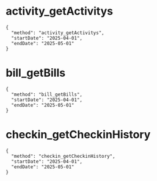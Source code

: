 
# activity_getActivitys

```
{
  "method": "activity_getActivitys",
  "startDate": "2025-04-01",
  "endDate": "2025-05-01"
}
```

# bill_getBills

```
{
  "method": "bill_getBills",
  "startDate": "2025-04-01",
  "endDate": "2025-05-01"
}

```

# checkin_getCheckinHistory

```
{
  "method": "checkin_getCheckinHistory",
  "startDate": "2025-04-01",
  "endDate": "2025-05-01"
}